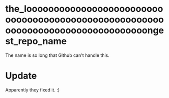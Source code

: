 # the_loooooooooooooooooooooooooooooooooooooooooooooooooooooooooooooooooooooooooooooooongest_repo_name
The name is so long that Github can't handle this.

# Update
Apparently they fixed it. :)
